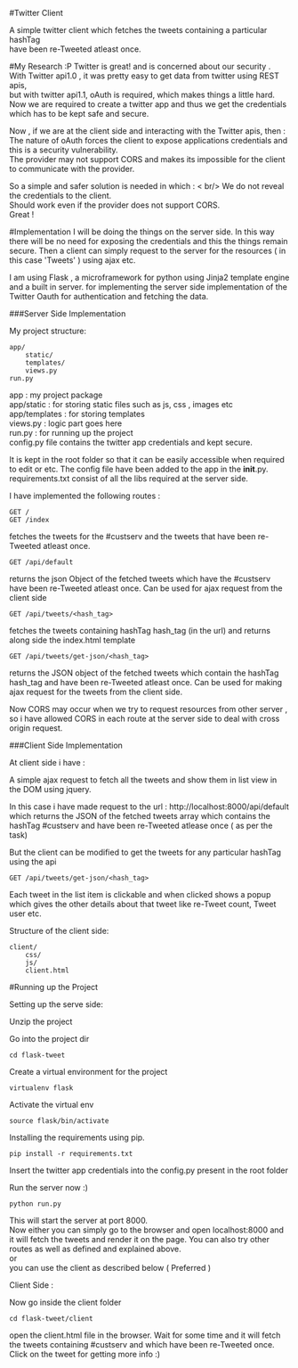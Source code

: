 #Twitter Client

A simple twitter client which fetches the tweets containing a particular hashTag <br/>
have been re-Tweeted atleast once.

#My Research  :P
Twitter is great! and is concerned about our security .<br/>
With Twitter api1.0 , it was pretty easy to get data from twitter using REST apis, <br/>
but with twitter api1.1, oAuth is required, which makes things a little hard.<br/>
Now we are required to create a twitter app and thus we get the credentials which has to be kept safe and secure.<br/>

Now , if we are at the client side and interacting with the Twitter apis, then :<br/>
The nature of oAuth forces the client to expose applications credentials and this is a security vulnerability.<br/>
The provider may not support CORS and makes its impossible for the client to communicate with the provider.<br/>

So a simple and safer solution is needed in which : < br/>
We do not reveal the credentials to the client.<br/>
Should work even if the provider does not support CORS. <br/>
Great !<br/>

#Implementation
I will be doing the things on the server side. In this way there will be no need for exposing the credentials and this the things remain secure.
Then a client can simply request to the server for the resources ( in this case 'Tweets' ) using ajax etc.

I am using Flask , a microframework for python using Jinja2 template engine and a built in server.
for implementing the server side implementation of the Twitter Oauth for authentication and fetching the data.<br/>

###Server Side Implementation

My project structure:<br/>

    app/ 
        static/ 
        templates/ 
        views.py 
    run.py 

app  : my project package <br/>
app/static : for storing static files such as js, css , images etc <br/>
app/templates : for storing templates <br/>
views.py : logic part goes here <br/>
run.py  :  for running up the project <br/>
config.py file contains the twitter app credentials and kept secure.

It is kept in the root folder so that it can be easily accessible when required to edit or etc.
The config file have been added to the app in the __init__.py.<br/>
requirements.txt consist of all the libs required at the server side.

I have implemented the following routes :

    GET /
    GET /index
fetches the tweets for the #custserv and the tweets that have been re-Tweeted atleast once.

    GET /api/default
returns the json Object of the fetched tweets which have the #custserv have been re-Tweeted atleast once.
Can be used for ajax request from the client side

    GET /api/tweets/<hash_tag>
fetches the tweets containing hashTag hash_tag (in the url) and returns along side the index.html template

    GET /api/tweets/get-json/<hash_tag>
returns the JSON object of the fetched tweets which contain the hashTag hash_tag and have been re-Tweeted atleast once.
Can be used for making ajax request for the tweets from the client side.

Now CORS may occur when we try to request resources from other server , so i have allowed CORS in each route at the server side to deal with cross origin request.

###Client Side Implementation

At client side i have : 

A simple ajax request to fetch all the tweets and show them in list view in the DOM using jquery.

In this case i have made request to the url : http://localhost:8000/api/default
which returns the JSON of the fetched tweets array which contains the hashTag #custserv and have been re-Tweeted atlease once ( as per the task)

But the client can be modified to get the tweets for any particular hashTag using the api 

    GET /api/tweets/get-json/<hash_tag>

Each tweet in the list item is clickable and when clicked shows a popup which gives the other details about that tweet like re-Tweet count, Tweet user etc.

Structure of the client side:

    client/
        css/
        js/
        client.html 

	
#Running up the Project

Setting up the serve side:

Unzip the project 

Go into the project dir 

	cd flask-tweet

Create a virtual environment for the project

	virtualenv flask

Activate the virtual env 

	source flask/bin/activate

Installing the requirements using pip.

	pip install -r requirements.txt

Insert the twitter app credentials into the config.py present in the root folder

Run the server now :)

	python run.py

This will start the server at port 8000. <br/>
Now either you can simply go to the browser and open localhost:8000 and it will fetch the tweets and render it on the page.
You can also try other routes as well as defined and explained above.<br/>
or<br/>
you can use the client as described below ( Preferred )


Client Side :

Now go inside the client folder 

	cd flask-tweet/client

open the client.html file in the browser.
Wait for some time and it will fetch the tweets containing #custserv and which have been re-Tweeted once.
Click on the tweet for getting more info :)


